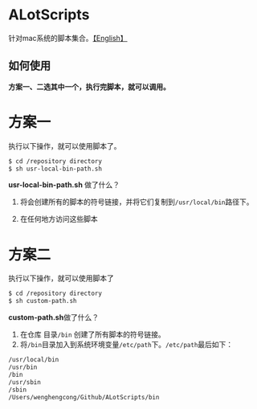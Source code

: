 # ALotScripts
针对mac系统的脚本集合。[【English】](https://github.com/wenghengcong/ALotScripts/blob/master/README_EN.md)



## 如何使用

**方案一、二选其中一个，执行完脚本，就可以调用。**

# 方案一

执行以下操作，就可以使用脚本了。

```bash
$ cd /repository directory
$ sh usr-local-bin-path.sh
```



**usr-local-bin-path.sh** 做了什么？

1. 将会创建所有的脚本的符号链接，并将它们复制到`/usr/local/bin`路径下。

2. 在任何地方访问这些脚本





# 方案二

执行以下操作，就可以使用脚本了

```bash
$ cd /repository directory
$ sh custom-path.sh
```



**custom-path.sh**做了什么？

1. 在仓库 目录`/bin` 创建了所有脚本的符号链接。
2. 将`/bin`目录加入到系统环境变量`/etc/path`下。`/etc/path`最后如下：

```bash
/usr/local/bin
/usr/bin
/bin
/usr/sbin
/sbin
/Users/wenghengcong/Github/ALotScripts/bin
```


